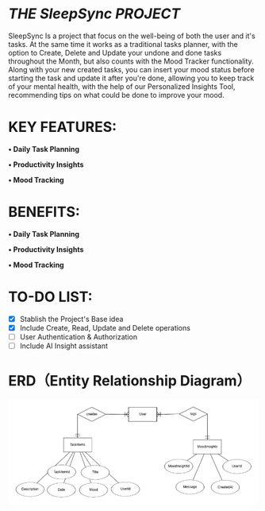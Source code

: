 # *THE SleepSync PROJECT*

 SleepSync Is a project that focus on the well-being of both the user and it's tasks. At the same time it works as a traditional tasks planner, with the option to Create, Delete and Update your undone and done tasks throughout the Month, but also counts with the Mood Tracker functionality. Along with your new created tasks, you can insert your mood status before starting the task and update it after you're done, allowing you to keep track of your mental health, with the help of our Personalized Insights Tool, recommending tips on what could be done to improve your mood.



# KEY FEATURES:

**•	Daily Task Planning**

**•	Productivity Insights**

**•	Mood Tracking**


# BENEFITS:

**•	Daily Task Planning**

**•	Productivity Insights**

**•	Mood Tracking**

# TO-DO LIST:
- [x] Stablish the Project's Base idea
- [x] Include Create, Read, Update and Delete operations
- [ ] User Authentication & Authorization
- [ ] Include AI Insight assistant

# ERD（Entity Relationship Diagram）
![ER Diagram](docs/erd.png)
